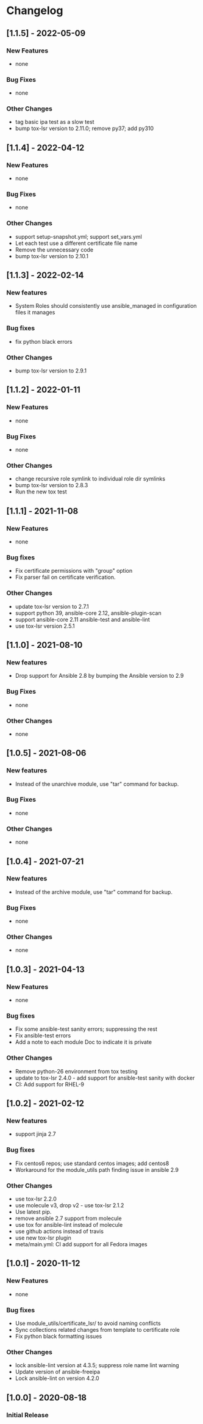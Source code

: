 Changelog
=========

[1.1.5] - 2022-05-09
--------------------

### New Features

- none

### Bug Fixes

- none

### Other Changes

- tag basic ipa test as a slow test
- bump tox-lsr version to 2.11.0; remove py37; add py310

[1.1.4] - 2022-04-12
--------------------

### New Features

- none

### Bug Fixes

- none

### Other Changes

- support setup-snapshot.yml; support set\_vars.yml
- Let each test use a different certificate file name
- Remove the unnecessary code
- bump tox-lsr version to 2.10.1

[1.1.3] - 2022-02-14
--------------------

### New features

- System Roles should consistently use ansible\_managed in configuration files it manages

### Bug fixes

- fix python black errors

### Other Changes

- bump tox-lsr version to 2.9.1

[1.1.2] - 2022-01-11
--------------------

### New Features

- none

### Bug Fixes

- none

### Other Changes

- change recursive role symlink to individual role dir symlinks
- bump tox-lsr version to 2.8.3
- Run the new tox test

[1.1.1] - 2021-11-08
--------------------

### New Features

- none

### Bug fixes

- Fix certificate permissions with "group" option
- Fix parser fail on certificate verification.

### Other Changes

- update tox-lsr version to 2.7.1
- support python 39, ansible-core 2.12, ansible-plugin-scan
- support ansible-core 2.11 ansible-test and ansible-lint
- use tox-lsr version 2.5.1

[1.1.0] - 2021-08-10
--------------------

### New features

- Drop support for Ansible 2.8 by bumping the Ansible version to 2.9

### Bug Fixes

- none

### Other Changes

- none

[1.0.5] - 2021-08-06
--------------------

### New features

- Instead of the unarchive module, use "tar" command for backup.

### Bug Fixes

- none

### Other Changes

- none

[1.0.4] - 2021-07-21
--------------------

### New features

- Instead of the archive module, use "tar" command for backup.

### Bug Fixes

- none

### Other Changes

- none

[1.0.3] - 2021-04-13
--------------------

### New Features

- none

### Bug fixes

- Fix some ansible-test sanity errors; suppressing the rest
- Fix ansible-test errors
- Add a note to each module Doc to indicate it is private

### Other Changes

- Remove python-26 environment from tox testing
- update to tox-lsr 2.4.0 - add support for ansible-test sanity with docker
- CI: Add support for RHEL-9

[1.0.2] - 2021-02-12
--------------------

### New features

- support jinja 2.7

### Bug fixes

- Fix centos6 repos; use standard centos images; add centos8
- Workaround for the module\_utils path finding issue in ansible 2.9

### Other Changes

- use tox-lsr 2.2.0
- use molecule v3, drop v2 - use tox-lsr 2.1.2
- Use latest pip.
- remove ansible 2.7 support from molecule
- use tox for ansible-lint instead of molecule
- use github actions instead of travis
- use new tox-lsr plugin
- meta/main.yml: CI add support for all Fedora images

[1.0.1] - 2020-11-12
--------------------

### New Features

- none

### Bug fixes

- Use module\_utils/certificate\_lsr/ to avoid naming conflicts
- Sync collections related changes from template to certificate role
- Fix python black formatting issues

### Other Changes

- lock ansible-lint version at 4.3.5; suppress role name lint warning
- Update version of ansible-freeipa
- Lock ansible-lint on version 4.2.0

[1.0.0] - 2020-08-18
--------------------

### Initial Release

